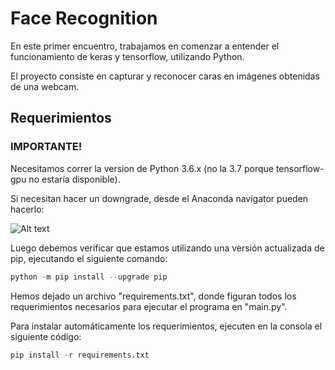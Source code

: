 # Face Recognition

En este primer encuentro, trabajamos en comenzar a entender el funcionamiento de keras y tensorflow, utilizando Python.

El proyecto consiste en capturar y reconocer caras en imágenes obtenidas de una webcam. 

## Requerimientos

### IMPORTANTE!

Necesitamos correr la version de Python 3.6.x (no la 3.7 porque tensorflow-gpu no estaría disponible).

Si necesitan hacer un downgrade, desde el Anaconda navigator pueden hacerlo:

![Alt text](python-version-change?raw=true "Change Python Version")

Luego debemos verificar que estamos utilizando una versión actualizada de pip, ejecutando el siguiente comando:

```python
python -m pip install --upgrade pip
```

Hemos dejado un archivo "requirements.txt", donde figuran todos los requerimientos necesarios para ejecutar el programa en "main.py".

Para instalar automáticamente los requerimientos, ejecuten en la consola el siguiente código:

```python
pip install -r requirements.txt
```
